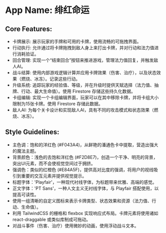 # **App Name**: 绯红命运

## Core Features:

- 卡牌展示: 展示玩家的手牌和可用的卡牌，使用流畅的可拖拽界面。
- 行动执行: 允许通过将卡牌拖拽到敌人身上来打出卡牌，并对行动和法力值进行消耗验证。
- 回合管理: 实现一个“结束回合”按钮来推进游戏，管理法力值回复，并触发敌人AI。
- 战斗结算: 使用内部游戏逻辑计算并应用卡牌效果（伤害、治疗），以及状态效果（燃烧、冰冻）。记录这些行动。
- 升级系统: 追踪玩家的经验值、等级，并在升级时提供天赋选择（法力值、抽牌、行动、最大生命值）。使用 Firestore 存储这些持久化数据。
- 卡组编辑: 实现一个卡组编辑界面，玩家可以在其中移除卡牌，并将卡组大小限制为15张卡牌。使用 Firestore 存储此数据。
- 敌人AI: 为每个关卡设计和实现敌人AI，具有不同的攻击模式和状态效果（燃烧、冰冻）。

## Style Guidelines:

- 主色调：饱和的洋红色 (#F043A4)，从鲜艳的潘通色卡中提取，营造出强大的魔法主题。
- 背景颜色：浅色的去饱和洋红色 (#F2D8E7)，创造一个干净、明亮的背景，突出UI元素，而不会使视觉空间过于拥挤。
- 强调色：类似的红橙色 (#E84A5F)，提供高对比度的强调，将用户的视线吸引到重要的交互元素并提供视觉提示。
- 标题字体：'Playfair'，一种现代衬线字体，为标题带来优雅、高端的感觉。
- 正文字体：'PT Sans'，一种人文主义无衬线字体，与 Playfair 搭配使用，以提高可读性。
- 使用一组清晰的自定义图标来表示卡牌类型、状态效果和资源（法力值、行动、生命值）。
- 利用 TailwindCSS 的栅格和 flexbox 实现响应式布局。卡牌元素将使用诸如 react-draggable 或类似库制成可拖动。
- 对战斗事件（伤害、治疗）使用微妙的动画，使用浮动战斗文本。